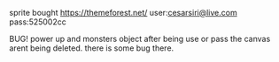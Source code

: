 sprite bought 
https://themeforest.net/
user:cesarsiri@live.com
pass:525002cc

BUG!
power up and monsters object after being use or pass the canvas arent being deleted. there is some bug there.